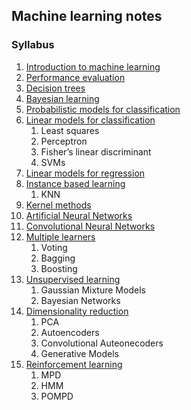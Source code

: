 ## Machine learning notes

### Syllabus
1. [Introduction to machine learning](https://github.com/ludocomito/Machine-Learning-Notes/blob/main/Single%20chapters/1%20-%20Machine%20Learning%20Introduction.pdf)
2. [Performance evaluation](https://github.com/ludocomito/Machine-Learning-Notes/blob/main/Single%20chapters/2%20-%20Performance%20evaluation.pdf)
3. [Decision trees](https://github.com/ludocomito/Machine-Learning-Notes/blob/main/Single%20chapters/3%20-%20Decision%20trees.pdf)
4. [Bayesian learning](https://github.com/ludocomito/Machine-Learning-Notes/blob/main/Single%20chapters/4%20-%20Bayesian%20Learning.pdf)
5. [Probabilistic models for classification](https://github.com/ludocomito/Machine-Learning-Notes/blob/main/Single%20chapters/5%20-%20Probabilistic%20models%20for%20classification.pdf)
6. [Linear models for classification](https://github.com/ludocomito/Machine-Learning-Notes/blob/main/Single%20chapters/6%20-%20Linear%20models%20for%20classification.pdf)
    1. Least squares
    2. Perceptron
    3. Fisher’s linear discriminant
    4. SVMs
7. [Linear models for regression](https://github.com/ludocomito/Machine-Learning-Notes/blob/main/Single%20chapters/7%20-%20Linear%20models%20for%20regression.pdf)
8. [Instance based learning](https://github.com/ludocomito/Machine-Learning-Notes/blob/main/Single%20chapters/8%20-%20Instance%20Based%20Learning.pdf)
    1. KNN
9. [Kernel methods](https://github.com/ludocomito/Machine-Learning-Notes/blob/main/Single%20chapters/9%20-%20Kernel%20methods.pdf)
10. [Artificial Neural Networks](https://github.com/ludocomito/Machine-Learning-Notes/blob/main/Single%20chapters/10%20-%20Artificial%20Neural%20Networks.pdf)
11. [Convolutional Neural Networks](https://github.com/ludocomito/Machine-Learning-Notes/blob/main/Single%20chapters/11%20-%20Convolutional%20Neural%20Networks.pdf)
12. [Multiple learners](https://github.com/ludocomito/Machine-Learning-Notes/blob/main/Single%20chapters/12%20-%20Multiple%20learners.pdf)
    1. Voting
    2. Bagging
    3. Boosting
13. [Unsupervised learning](https://github.com/ludocomito/Machine-Learning-Notes/blob/main/Single%20chapters/13%20-%20Unsupervised%20learning.pdf)
    1. Gaussian Mixture Models
    2. Bayesian Networks
14. [Dimensionality reduction](https://github.com/ludocomito/Machine-Learning-Notes/blob/main/Single%20chapters/14%20-%20Dimensionality%20reduction.pdf)
    1. PCA
    2. Autoencoders
    3. Convolutional Auteonecoders
    4. Generative Models
15. [Reinforcement learning](https://github.com/ludocomito/Machine-Learning-Notes/blob/main/Single%20chapters/15%20-%20Reinforcement%20Learning.pdf)
    1. MPD
    2. HMM
    3. POMPD